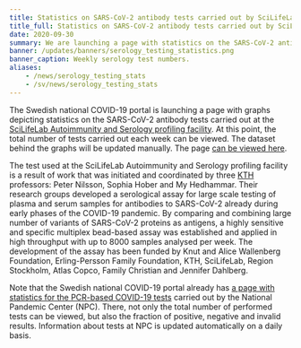 ```yaml
---
title: Statistics on SARS-CoV-2 antibody tests carried out by SciLifeLab now available # short
title_full: Statistics on SARS-CoV-2 antibody tests carried out by SciLifeLab now available # long
date: 2020-09-30
summary: We are launching a page with statistics on the SARS-CoV-2 antibody tests carried out at the SciLifeLab Autoimmunity and Serology profiling facility.
banner: /updates/banners/serology_testing_statistics.png
banner_caption: Weekly serology test numbers.
aliases:
    - /news/serology_testing_stats
    - /sv/news/serology_testing_stats
---
```

The Swedish national COVID-19 portal is launching a page with graphs depicting statistics on the SARS-CoV-2 antibody tests carried out at the [SciLifeLab Autoimmunity and Serology profiling facility](https://www.scilifelab.se/facilities/autoimmunity-profiling/). At this point, the total number of tests carried out each week can be viewed. The dataset behind the graphs will be updated manually. The page [can be viewed here](/data_types/health_data/serology-statistics/).

The test used at the SciLifeLab Autoimmunity and Serology profiling facility is a result of work that was initiated and coordinated by three [KTH](https://www.kth.se) professors: Peter Nilsson, Sophia Hober and My Hedhammar. Their research groups developed a serological assay for large scale testing of plasma and serum samples for antibodies to SARS-CoV-2 already during early phases of the COVID-19 pandemic. By comparing and combining large number of variants of SARS-CoV-2 proteins as antigens, a highly sensitive and specific multiplex bead-based assay was established and applied in high throughput with up to 8000 samples analysed per week. The development of the assay has been funded by Knut and Alice Wallenberg Foundation, Erling-Persson Family Foundation, KTH, SciLifeLab, Region Stockholm, Atlas Copco, Family Christian and Jennifer Dahlberg.

Note that the Swedish national COVID-19 portal already has [a page with statistics for the PCR-based COVID-19 tests](/data_types/health_data/npc-statistics/) carried out by the National Pandemic Center (NPC). There, not only the total number of performed tests can be viewed, but also the fraction of positive, negative and invalid results. Information about tests at NPC is updated automatically on a daily basis.
